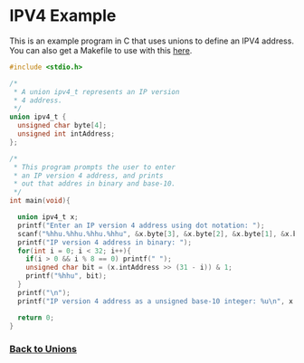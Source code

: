 # IPV4 Example

This is an example program in C that uses unions to define an IPV4 address.
You can also get a Makefile to use with this [here](https://coryborek.github.io/classes/cs1730/unions/Makefile).
```c
#include <stdio.h>

/*
 * A union ipv4_t represents an IP version
 * 4 address.
 */
union ipv4_t {
  unsigned char byte[4];
  unsigned int intAddress;
};

/*
 * This program prompts the user to enter
 * an IP version 4 address, and prints
 * out that addres in binary and base-10.
 */
int main(void){

  union ipv4_t x;
  printf("Enter an IP version 4 address using dot notation: ");
  scanf("%hhu.%hhu.%hhu.%hhu", &x.byte[3], &x.byte[2], &x.byte[1], &x.byte[0]); 
  printf("IP version 4 address in binary: ");
  for(int i = 0; i < 32; i++){
    if(i > 0 && i % 8 == 0) printf(" ");
    unsigned char bit = (x.intAddress >> (31 - i)) & 1;
    printf("%hhu", bit);
  }
  printf("\n");
  printf("IP version 4 address as a unsigned base-10 integer: %u\n", x.intAddress);  

  return 0;
}
```

### [Back to Unions](https://coryborek.github.io/classes/cs1730/unions/)
